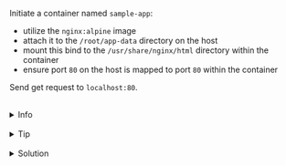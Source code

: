 
Initiate a container named `sample-app`:
* utilize the `nginx:alpine` image
* attach it to the `/root/app-data` directory on the host
* mount this bind to the `/usr/share/nginx/html` directory within the container
* ensure port `80` on the host is mapped to port `80` within the container

Send get request to `localhost:80`.


<br>
<details><summary>Info</summary>
<br>

```plain
Documentation - https://docs.docker.com/storage/bind-mounts/.
```

</details>

<br>
<details><summary>Tip</summary>
<br>

```plain
Use --mount or -v flag to mount volume.

Use -d flag to run container in the detached mode.

Use the 'curl' command to send a request to the localhost.
```

</details>


<br>
<details><summary>Solution</summary>
<br>

<br>

Run the container with the mounted directory:

<br>

```plain
docker run -d -p 80:80 --mount type=bind,src=/root/app-data,target=/usr/share/nginx/html --name sample-app nginx:alpine
```{{exec}}
OR
```plain
docker run -d -p 80:80 -v /root/app-data:/usr/share/nginx/html --name sample-app nginx:alpine
```{{exec}}

<br>

Send get request to `localhost:80`:

<br>

```plain
curl localhost:80
```{{exec}}
